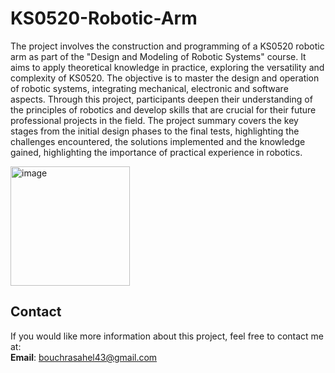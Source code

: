 # KS0520-Robotic-Arm

The project involves the construction and programming of a KS0520 robotic arm as part of the "Design and Modeling of Robotic Systems" course. It aims to apply theoretical knowledge in practice, exploring the versatility and complexity of KS0520. The objective is to master the design and operation of robotic systems, integrating mechanical, electronic and software aspects. Through this project, participants deepen their understanding of the principles of robotics and develop skills that are crucial for their future professional projects in the field. The project summary covers the key stages from the initial design phases to the final tests, highlighting the challenges encountered, the solutions implemented and the knowledge gained, highlighting the importance of practical experience in robotics.

<img width="191" alt="image" src="https://github.com/user-attachments/assets/06011cc4-3ff5-4f10-9f8b-e7f879b0d243">



## Contact

If you would like more information about this project, feel free to contact me at:  
**Email**: [bouchrasahel43@gmail.com](mailto:bouchrasahel43@gmail.com)
